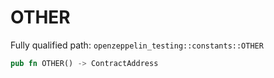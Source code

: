 # OTHER

Fully qualified path: `openzeppelin_testing::constants::OTHER`

```rust
pub fn OTHER() -> ContractAddress
```

